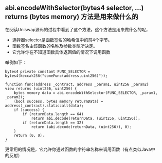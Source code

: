 ## abi.encodeWithSelector(bytes4 selector, ...) returns (bytes memory) 方法是用来做什么的
在阅读Uniswap源码的过程中看到了这个方法，这个方法是用来做什么的呢，

- 选择器selector是函数签名的哈希值中的前4个字节。
- 函数签名由该函数的名称及参数类型所决定。
- 它允许你在不知道函数具体返回值的情况下调用函数

举例如下：

```
bytes4 private constant FUNC_SELECTOR = bytes4(keccak256("someFunc(address,uint256)"));

function func(address _contract, address _param1, uint256 _param2) view returns (uint256, uint256) {
    bytes memory data = abi.encodeWithSelector(FUNC_SELECTOR, _param1, _param2);
    (bool success, bytes memory returnData) = address(_contract).staticcall(data);
    if (success) {
        if (returnData.length == 64)
            return abi.decode(returnData, (uint256, uint256));
        if (returnData.length == 32)
            return (abi.decode(returnData, (uint256)), 0);
    }
    return (0, 0);
}
```

更常用的情况是，它允许你通过函数的字符串名称来调用函数（有点类似Java中的反射）